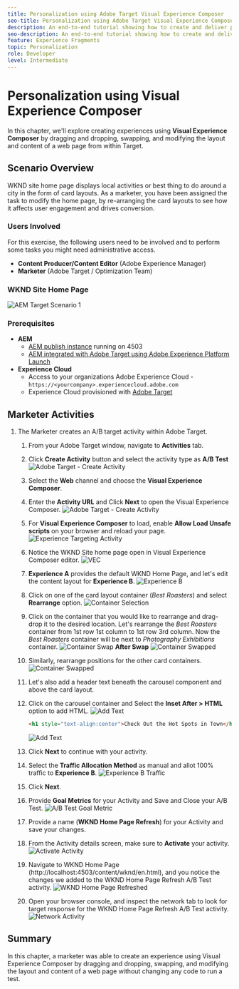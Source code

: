 ```yaml
---
title: Personalization using Adobe Target Visual Experience Composer
seo-title: Personalization using Adobe Target Visual Experience Composer (VEC)
description: An end-to-end tutorial showing how to create and deliver personalized experience using Adobe Target Visual Experience Composer (VEC).
seo-description: An end-to-end tutorial showing how to create and deliver personalized experience using Adobe Target Visual Experience Composer (VEC).
feature: Experience Fragments
topic: Personalization
role: Developer
level: Intermediate
---
```


# Personalization using Visual Experience Composer

In this chapter, we'll explore creating experiences using **Visual Experience Composer** by dragging and dropping, swapping, and modifying the layout and content of a web page from within Target.

## Scenario Overview

WKND site home page displays local activities or best thing to do around a city in the form of card layouts. As a marketer, you have been assigned the task to modify the home page, by re-arranging the card layouts to see how it affects user engagement and drives conversion.

### Users Involved

For this exercise, the following users need to be involved and to perform some tasks you might need administrative access.

* **Content Producer/Content Editor** (Adobe Experience Manager)
* **Marketer** (Adobe Target / Optimization Team)

### WKND Site Home Page

 ![AEM Target Scenario 1](assets/personalization-use-case-3/aem-target-use-case-3.png)

### Prerequisites

* **AEM**
  * [AEM publish instance](./implementation.md#getting-aem) running on 4503
  * [AEM integrated with Adobe Target using Adobe Experience Platform Launch](./using-launch-adobe-io.md#aem-target-using-launch-by-adobe)
* **Experience Cloud**
  * Access to your organizations Adobe Experience Cloud - `https://<yourcompany>.experiencecloud.adobe.com`
  * Experience Cloud provisioned with [Adobe Target](https://experiencecloud.adobe.com)

## Marketer Activities

1. The Marketer creates an A/B target activity within Adobe Target.
   1. From your Adobe Target window, navigate to **Activities** tab.
   2. Click **Create Activity** button and select the activity type as **A/B Test**
    ![Adobe Target - Create Activity](assets/personalization-use-case-2/create-ab-activity.png)
   3. Select the **Web** channel and choose the **Visual Experience Composer**.
   4. Enter the **Activity URL** and Click **Next** to open the Visual Experience Composer.
    ![Adobe Target - Create Activity](assets/personalization-use-case-2/create-activity-ab-name.png)
   5. For **Visual Experience Composer** to load, enable **Allow Load Unsafe scripts** on your browser and reload your page.
    ![Experience Targeting Activity](assets/personalization-use-case-1/load-unsafe-scripts.png)
   6. Notice the WKND Site home page open in Visual Experience Composer editor.
    ![VEC](assets/personalization-use-case-2/vec.png)
   7. **Experience A** provides the default WKND Home Page, and let's edit the content layout for **Experience B**.
    ![Experience B](assets/personalization-use-case-3/use-case3-experience-b.png)
   8. Click on one of the card layout container (*Best Roasters*) and select **Rearrange** option.
    ![Container Selection](assets/personalization-use-case-3/container-selection.png)
   9. Click on the container that you would like to rearrange and drag-drop it to the desired location. Let's rearrange the *Best Roasters* container from 1st row 1st column to 1st row 3rd column. Now the *Best Roasters* container will be next to *Photography Exhibitions* container.
    ![Container Swap](assets/personalization-use-case-3/container-swap.png)
    **After Swap**
    ![Container Swapped](assets/personalization-use-case-3/after-swap-1-3.png)
   10. Similarly, rearrange positions for the other card containers.
    ![Container Swapped](assets/personalization-use-case-3/after-swap-all.png)
   11. Let's also add a header text beneath the carousel component and above the card layout.
   12. Click on the carousel container and Select the **Inset After > HTML** option to add HTML.
    ![Add Text](assets/personalization-use-case-3/add-text.png)

        ``` html
        <h1 style="text-align:center">Check Out the Hot Spots in Town</h1>
        ```

        ![Add Text](assets/personalization-use-case-3/after-changes.png)
   13. Click **Next** to continue with your activity.
   14. Select the **Traffic Allocation Method** as manual and allot 100% traffic to **Experience B**.
    ![Experience B Traffic](assets/personalization-use-case-2/traffic.png)
   15. Click **Next**.
   16. Provide **Goal Metrics** for your Activity and Save and Close your A/B Test.
    ![A/B Test Goal Metric](assets/personalization-use-case-2/goal-metric.png)
   17. Provide a name (**WKND Home Page Refresh**) for your Activity and save your changes.
   18. From the Activity details screen, make sure to **Activate** your activity.
    ![Activate Activity](assets/personalization-use-case-3/save-activity.png)
   19. Navigate to WKND Home Page (http://localhost:4503/content/wknd/en.html), and you notice the changes we added to the WKND Home Page Refresh A/B Test activity.
     ![WKND Home Page Refreshed](assets/personalization-use-case-3/activity-result.png)
   20. Open your browser console, and inspect the network tab to look for target response for the WKND Home Page Refresh A/B Test activity.
     ![Network Activity](assets/personalization-use-case-3/activity-result.png)

## Summary

In this chapter, a marketer was able to create an experience using Visual Experience Composer by dragging and dropping, swapping, and modifying the layout and content of a web page without changing any code to run a test.
